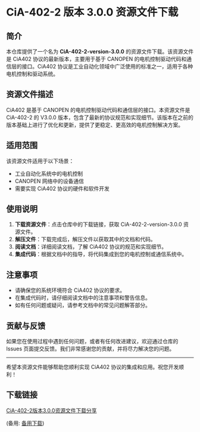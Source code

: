 # CiA-402-2 版本 3.0.0 资源文件下载

## 简介

本仓库提供了一个名为 **CiA-402-2-version-3.0.0** 的资源文件下载。该资源文件是 CiA402 协议的最新版本，主要用于基于 CANOPEN 的电机控制驱动代码和通信层的接口。CiA402 协议是工业自动化领域中广泛使用的标准之一，适用于各种电机控制和驱动系统。

## 资源文件描述

CiA402 是基于 CANOPEN 的电机控制驱动代码和通信层的接口。本资源文件是 CiA-402-2 的 V3.0.0 版本，包含了最新的协议规范和实现细节。该版本在之前的版本基础上进行了优化和更新，提供了更稳定、更高效的电机控制解决方案。

## 适用范围

该资源文件适用于以下场景：

- 工业自动化系统中的电机控制
- CANOPEN 网络中的设备通信
- 需要实现 CiA402 协议的硬件和软件开发

## 使用说明

1. **下载资源文件**：点击仓库中的下载链接，获取 CiA-402-2-version-3.0.0 资源文件。
2. **解压文件**：下载完成后，解压文件以获取其中的文档和代码。
3. **阅读文档**：详细阅读文档，了解 CiA402 协议的规范和实现细节。
4. **集成代码**：根据文档中的指导，将代码集成到您的电机控制或通信系统中。

## 注意事项

- 请确保您的系统环境符合 CiA402 协议的要求。
- 在集成代码时，请仔细阅读文档中的注意事项和警告信息。
- 如有任何问题或疑问，请参考文档中的常见问题解答部分。

## 贡献与反馈

如果您在使用过程中遇到任何问题，或者有任何改进建议，欢迎通过仓库的 Issues 页面提交反馈。我们非常感谢您的贡献，并将尽力解决您的问题。

---

希望本资源文件能够帮助您顺利实现 CiA402 协议的集成和应用。祝您开发顺利！

## 下载链接
[CiA-402-2版本3.0.0资源文件下载分享](https://pan.quark.cn/s/61f3501a0da7) 

(备用: [备用下载](https://pan.baidu.com/s/1XqUG5zN_OxoG7zWHSMTqMw?pwd=1234))
